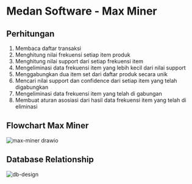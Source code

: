 # Medan Software - Max Miner


## Perhitungan

1. Membaca daftar transaksi
2. Menghitung nilai frekuensi setiap item produk
3. Menghitung nilai support dari setiap frekuensi item
4. Mengeliminasi data frekuensi item yang lebih kecil dari nilai support
5. Menggabungkan dua item set dari daftar produk secara unik
4. Mencari nilai support dan confidence dari setiap item yang telah digabungkan
5. Mengeliminasi data frekuensi item yang telah di gabungan
6. Membuat aturan asosiasi dari hasil data frekuensi item yang telah di eliminasi

## Flowchart Max Miner

![max-miner drawio](https://user-images.githubusercontent.com/11814324/155153448-67cbe68d-1be1-457d-ab51-fd8f38deb991.png)

## Database Relationship

![db-design](https://user-images.githubusercontent.com/11814324/155153542-25011ee2-122d-4e41-95c5-3dd07e1d6f31.png)

